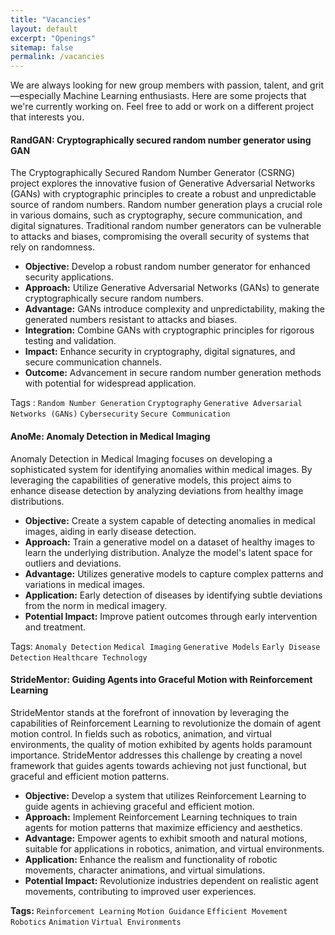 ```yaml
---
title: "Vacancies"
layout: default
excerpt: "Openings"
sitemap: false
permalink: /vacancies
---
```


We are always looking for new group members with passion, talent, and grit—especially Machine Learning enthusiasts. Here are some projects that we're currently working on. Feel free to add or work on a different project that interests you.

#### **RandGAN: Cryptographically secured random number generator using GAN**

The Cryptographically Secured Random Number Generator (CSRNG) project explores the innovative fusion of Generative Adversarial Networks (GANs) with cryptographic principles to create a robust and unpredictable source of random numbers. Random number generation plays a crucial role in various domains, such as cryptography, secure communication, and digital signatures. Traditional random number generators can be vulnerable to attacks and biases, compromising the overall security of systems that rely on randomness.

- **Objective:** Develop a robust random number generator for enhanced security applications.
- **Approach:** Utilize Generative Adversarial Networks (GANs) to generate cryptographically secure random numbers.
- **Advantage:** GANs introduce complexity and unpredictability, making the generated numbers resistant to attacks and biases.
- **Integration:** Combine GANs with cryptographic principles for rigorous testing and validation.
- **Impact:** Enhance security in cryptography, digital signatures, and secure communication channels.
- **Outcome:** Advancement in secure random number generation methods with potential for widespread application.

Tags : `Random Number Generation` `Cryptography` `Generative Adversarial Networks (GANs)` `Cybersecurity` `Secure Communication`

#### **AnoMe: Anomaly Detection in Medical Imaging**

Anomaly Detection in Medical Imaging focuses on developing a sophisticated system for identifying anomalies within medical images. By leveraging the capabilities of generative models, this project aims to enhance disease detection by analyzing deviations from healthy image distributions.

- **Objective:** Create a system capable of detecting anomalies in medical images, aiding in early disease detection.
- **Approach:** Train a generative model on a dataset of healthy images to learn the underlying distribution. Analyze the model's latent space for outliers and deviations.
- **Advantage:** Utilizes generative models to capture complex patterns and variations in medical images.
- **Application:** Early detection of diseases by identifying subtle deviations from the norm in medical imagery.
- **Potential Impact:** Improve patient outcomes through early intervention and treatment.
 
Tags: `Anomaly Detection` `Medical Imaging` `Generative Models` `Early Disease Detection` `Healthcare Technology`


#### **StrideMentor: Guiding Agents into Graceful Motion with Reinforcement Learning**

StrideMentor stands at the forefront of innovation by leveraging the capabilities of Reinforcement Learning to revolutionize the domain of agent motion control. In fields such as robotics, animation, and virtual environments, the quality of motion exhibited by agents holds paramount importance. StrideMentor addresses this challenge by creating a novel framework that guides agents towards achieving not just functional, but graceful and efficient motion patterns.

- **Objective:** Develop a system that utilizes Reinforcement Learning to guide agents in achieving graceful and efficient motion.
- **Approach:** Implement Reinforcement Learning techniques to train agents for motion patterns that maximize efficiency and aesthetics.
- **Advantage:** Empower agents to exhibit smooth and natural motions, suitable for applications in robotics, animation, and virtual environments.
- **Application:** Enhance the realism and functionality of robotic movements, character animations, and virtual simulations.
- **Potential Impact:** Revolutionize industries dependent on realistic agent movements, contributing to improved user experiences.
 
**Tags:** `Reinforcement Learning` `Motion Guidance` `Efficient Movement` `Robotics` `Animation` `Virtual Environments`

